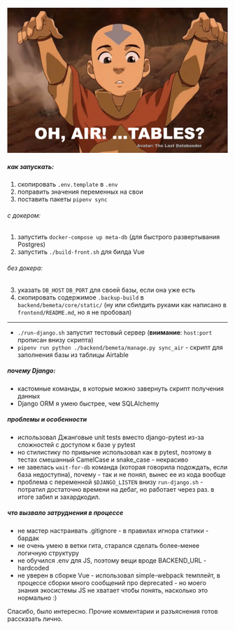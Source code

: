 ![alt text](https://github.com/zerthmonk/airtaker/blob/main/readme.jpg?raw=true)

##### как запускать:

1. скопировать `.env.template` в `.env`
2. поправить значения переменных на свои
3. поставить пакеты `pipenv sync`

###### с докером:

1. запустить `docker-compose up meta-db` (для быстрого развертывания Postgres)
2. запустить `./build-front.sh` для билда Vue

###### без докера:
3. указать `DB_HOST` `DB_PORT` для своей базы, если она уже есть
4. скопировать содержимое `.backup-build` в  `backend/bemeta/core/static/`
(ну или сбилдить руками как написано в `frontend/README.md`, но я не пробовал)

---
- `./run-django.sh` запустит тестовый сервер (**внимание**: `host:port` прописан внизу скрипта)
- `pipenv run python ./backend/bemeta/manage.py sync_air` - скрипт для заполнения базы из таблицы Airtable

##### почему Django:

- кастомные команды, в которые можно завернуть скрипт получения данных
- Django ORM я умею быстрее, чем SQLAlchemy

##### проблемы и особенности

- использовал Джанговые unit tests вместо django-pytest из-за сложностей с доступом к базе у pytest
- но стилистику по привычке использовал как в pytest, поэтому в тестах смешанный CamelCase и snake_case - некрасиво
- не завелась `wait-for-db` команда (которая говорила подождать, если база недоступна), почему -
так и не понял, вынес ее из кода вообще
- проблема с переменной `$DJANGO_LISTEN` внизу `run-django.sh` - потратил достаточно времени на дебаг,
но работает через раз. в итоге забил и захардкодил.


##### что вызвало затруднения в процессе

- не мастер настраивать .gitignore - в правилах игнора статики - бардак
- не очень умею в ветки гита, старался сделать более-менее логичную структуру
- не обучился .env для JS, поэтому вещи вроде BACKEND_URL - hardcoded
- не уверен в сборке Vue - использовал simple-webpack темплейт, в процессе сборки много сообщений про deprecated - но моего знания экосистемы JS не хватает чтобы понять,
насколько это нормально :)

Спасибо, было интересно. Прочие комментарии и разъяснения готов рассказать лично.
